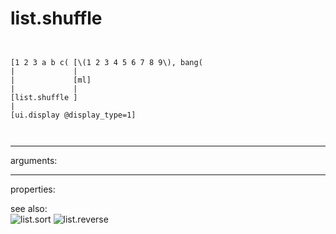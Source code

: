 # list.shuffle

```


[1 2 3 a b c( [\(1 2 3 4 5 6 7 8 9\), bang(
|             |
|             [ml]
|             |
[list.shuffle ]
|
[ui.display @display_type=1]

            
```
---
arguments:


---
properties:


see also:<br>
![list.sort]("img/object_list.sort.png")
![list.reverse]("img/object_list.reverse.png")

